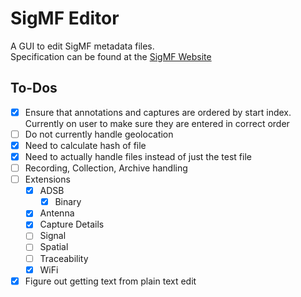 # SigMF Editor

A GUI to edit SigMF metadata files.  
Specification can be found at the [SigMF Website](https://sigmf.org)

## To-Dos

- [x] Ensure that annotations and captures are ordered by start index. Currently on user to make sure they are entered in correct order
- [ ] Do not currently handle geolocation
- [x] Need to calculate hash of file
- [x] Need to actually handle files instead of just the test file
- [ ] Recording, Collection, Archive handling
- [ ] Extensions
  - [x] ADSB
    - [x] Binary
  - [x] Antenna
  - [x] Capture Details
  - [ ] Signal
  - [ ] Spatial
  - [ ] Traceability
  - [x] WiFi
- [x] Figure out getting text from plain text edit
